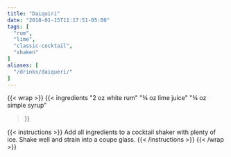 ```yaml
---
title: "Daiquiri"
date: "2018-01-15T11:17:51-05:00"
tags: [
  "rum",
  "lime",
  "classic-cocktail",
  "shaken"
]
aliases: [
  "/drinks/daiqueri/"
]
---
```

{{< wrap >}}
{{< ingredients
  "2 oz white rum"
  "¾ oz lime juice"
  "¾ oz simple syrup"
>}}

{{< instructions >}}
Add all ingredients to a cocktail shaker with plenty of ice. Shake well and strain into a coupe glass.
{{< /instructions >}}
{{< /wrap >}}
